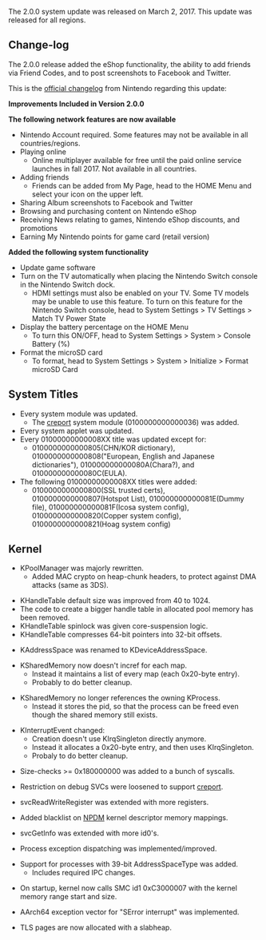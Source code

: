 The 2.0.0 system update was released on March 2, 2017. This update was
released for all regions.

## Change-log

The 2.0.0 release added the eShop functionality, the ability to add
friends via Friend Codes, and to post screenshots to Facebook and
Twitter.

This is the [official
changelog](http://en-americas-support.nintendo.com/app/answers/detail/a_id/22525/p/897)
from Nintendo regarding this update:

**Improvements Included in Version 2.0.0**

**The following network features are now available**

  - Nintendo Account required. Some features may not be available in all
    countries/regions.
  - Playing online
      - Online multiplayer available for free until the paid online
        service launches in fall 2017. Not available in all countries.
  - Adding friends
      - Friends can be added from My Page, head to the HOME Menu and
        select your icon on the upper left.
  - Sharing Album screenshots to Facebook and Twitter
  - Browsing and purchasing content on Nintendo eShop
  - Receiving News relating to games, Nintendo eShop discounts, and
    promotions
  - Earning My Nintendo points for game card (retail version)

**Added the following system functionality**

  - Update game software
  - Turn on the TV automatically when placing the Nintendo Switch
    console in the Nintendo Switch dock.
      - HDMI settings must also be enabled on your TV. Some TV models
        may be unable to use this feature. To turn on this feature for
        the Nintendo Switch console, head to System Settings \> TV
        Settings \> Match TV Power State
  - Display the battery percentage on the HOME Menu
      - To turn this ON/OFF, head to System Settings \> System \>
        Console Battery (%)
  - Format the microSD card
      - To format, head to System Settings \> System \> Initialize \>
        Format microSD Card

## System Titles

  - Every system module was updated.
      - The [creport](Creport.md "wikilink") system module
        (0100000000000036) was added.
  - Every system applet was updated.
  - Every 01000000000008XX title was updated except for:
      - 0100000000000805(CHN/KOR dictionary),
        0100000000000808("European, English and Japanese dictionaries"),
        010000000000080A(Chara?), and 010000000000080C(EULA).
  - The following 01000000000008XX titles were added:
      - 0100000000000800(SSL trusted certs), 0100000000000807(Hotspot
        List), 010000000000081E(Dummy file), 010000000000081F(Icosa
        system config), 0100000000000820(Copper system config),
        0100000000000821(Hoag system config)

## Kernel

  - KPoolManager was majorly rewritten.
      - Added MAC crypto on heap-chunk headers, to protect against DMA
        attacks (same as 3DS).

<!-- end list -->

  - KHandleTable default size was improved from 40 to 1024.
  - The code to create a bigger handle table in allocated pool memory
    has been removed.
  - KHandleTable spinlock was given core-suspension logic.
  - KHandleTable compresses 64-bit pointers into 32-bit offsets.

<!-- end list -->

  - KAddressSpace was renamed to KDeviceAddressSpace.

<!-- end list -->

  - KSharedMemory now doesn't incref for each map.
      - Instead it maintains a list of every map (each 0x20-byte entry).
      - Probably to do better cleanup.

<!-- end list -->

  - KSharedMemory no longer references the owning KProcess.
      - Instead it stores the pid, so that the process can be freed even
        though the shared memory still exists.

<!-- end list -->

  - KInterruptEvent changed:
      - Creation doesn't use KIrqSingleton directly anymore.
      - Instead it allocates a 0x20-byte entry, and then uses
        KIrqSingleton.
      - Probaly to do better cleanup.

<!-- end list -->

  - Size-checks \>= 0x180000000 was added to a bunch of syscalls.

<!-- end list -->

  - Restriction on debug SVCs were loosened to support
    [creport](Creport.md "wikilink").

<!-- end list -->

  - svcReadWriteRegister was extended with more registers.

<!-- end list -->

  - Added blacklist on [NPDM](NPDM.md "wikilink") kernel descriptor
    memory mappings.

<!-- end list -->

  - svcGetInfo was extended with more id0's.

<!-- end list -->

  - Process exception dispatching was implemented/improved.

<!-- end list -->

  - Support for processes with 39-bit AddressSpaceType was added.
      - Includes required IPC changes.

<!-- end list -->

  - On startup, kernel now calls SMC id1 0xC3000007 with the kernel
    memory range start and size.

<!-- end list -->

  - AArch64 exception vector for "SError interrupt" was implemented.

<!-- end list -->

  - TLS pages are now allocated with a slabheap.
